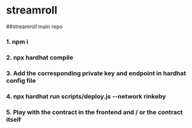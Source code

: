 # streamroll
##streamroll main repo


### 1. npm i
### 2. npx hardhat compile
### 3. Add the corresponding private key and endpoint in hardhat config file
### 4. npx hardhat run scripts/deploy.js --network rinkeby
### 5. Play with the contract in the frontend and / or the contract itself

